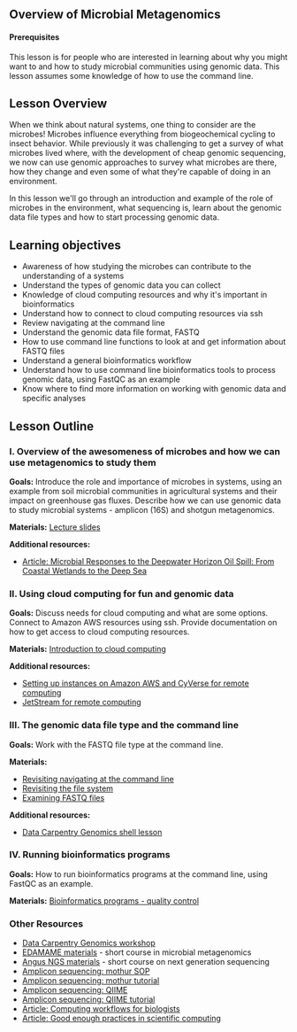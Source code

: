 ## Overview of Microbial Metagenomics

#### Prerequisites
This lesson is for people who are interested in learning about why you might want to and how to study microbial communities using genomic data.  This lesson assumes some knowledge of how to use the command line.


## Lesson Overview

When we think about natural systems, one thing to consider are the microbes! Microbes influence everything from biogeochemical cycling to insect behavior. While previously it was challenging to get a survey of what microbes lived where, with the development of cheap genomic sequencing, we now can use genomic approaches to survey what microbes are there, how they change and even some of what they're capable of doing in an environment.

In this lesson we'll go through an introduction and example of the role of microbes in the environment, what sequencing is, learn about the genomic data file types and how to start processing genomic data.

## Learning objectives

- Awareness of how studying the microbes can contribute to the understanding of a systems
- Understand the types of genomic data you can collect
- Knowledge of cloud computing resources and why it's important in bioinformatics
- Understand how to connect to cloud computing resources via ssh
- Review navigating at the command line
- Understand the genomic data file format, FASTQ
- How to use command line functions to look at and get information about FASTQ files
- Understand a general bioinformatics workflow
- Understand how to use command line bioinformatics tools to process genomic data, using FastQC as an example
- Know where to find more information on working with genomic data and specific analyses

## Lesson Outline

### I. Overview of the awesomeness of microbes and how we can use metagenomics to study them
**Goals:** Introduce the role and importance of microbes in systems, using an example from soil microbial communities in agricultural systems and their impact on greenhouse gas fluxes. Describe how we can use genomic data to study microbial systems - amplicon (16S) and shotgun metagenomics.

**Materials:** [Lecture slides](https://tracykteal.github.io/oss-lessons/metagenomics/NCEAS_microbes.pdf)

**Additional resources:**  
- [Article: Microbial Responses to the Deepwater Horizon Oil Spill: From Coastal Wetlands to the Deep Sea](http://hazenlab.utk.edu/files/pdf/2015King_etal_ARMS.pdf)

### II. Using cloud computing for fun and genomic data
**Goals:** Discuss needs for cloud computing and what are some options. Connect to Amazon AWS resources using ssh. Provide documentation on how to get access to cloud computing resources.

**Materials:**  [Introduction to cloud computing](http://www.datacarpentry.org/cloud-genomics/01-why-cloud-computing/)  

**Additional resources:**  
- [Setting up instances on Amazon AWS and CyVerse for remote computing](http://www.datacarpentry.org/cloud-genomics/02-logging-onto-cloud/)
- [JetStream for remote computing](https://angus.readthedocs.io/en/2017/jetstream/boot.html)

### III. The genomic data file type and the command line
**Goals:** Work with the FASTQ file type at the command line.

**Materials:**  
- [Revisiting navigating at the command line](http://www.datacarpentry.org/shell-genomics/01-introduction/)
- [Revisiting the file system](http://www.datacarpentry.org/shell-genomics/02-the-filesystem/)
- [Examining FASTQ files](http://www.datacarpentry.org/shell-genomics/03-working-with-files/)

**Additional resources:**  
- [Data Carpentry Genomics shell lesson](http://www.datacarpentry.org/shell-genomics/)

### IV. Running bioinformatics programs
**Goals:** How to run bioinformatics programs at the command line, using FastQC as an example.

**Materials:** [Bioinformatics programs - quality control](http://www.datacarpentry.org/wrangling-genomics/00-readQC/)


### Other Resources

- [Data Carpentry Genomics workshop](https://data-lessons.github.io/genomics-workshop/)
- [EDAMAME materials](https://github.com/edamame-course/2016-tutorials/wiki/Schedule-EDAMAME-2016) - short course in microbial metagenomics
- [Angus NGS materials](https://angus.readthedocs.io/en/2017/toc.html) - short course on next generation sequencing   
- [Amplicon sequencing: mothur SOP](https://www.mothur.org/wiki/MiSeq_SOP)
- [Amplicon sequencing: mothur tutorial](https://github.com/tracykteal/mothur-tutorial)
- [Amplicon sequencing: QIIME](http://qiime.org)
- [Amplicon sequencing: QIIME tutorial](https://github.com/edamame-course/2015-tutorials/blob/master/final/2015-06-23-QIIME1.md)
- [Article: Computing workflows for biologists](http://journals.plos.org/plosbiology/article?id=10.1371/journal.pbio.1002303)
- [Article: Good enough practices in scientific computing](http://journals.plos.org/ploscompbiol/article?id=10.1371/journal.pcbi.1005510)
